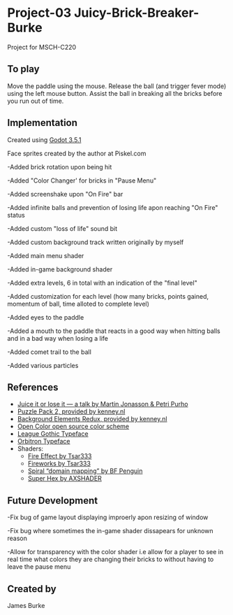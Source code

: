 # Project-03 Juicy-Brick-Breaker-Burke

Project for MSCH-C220

## To play

Move the paddle using the mouse. Release the ball (and trigger fever mode) using the left mouse button. Assist the ball in breaking all the bricks before you run out of time.

## Implementation

Created using [Godot 3.5.1](https://godotengine.org/download)

Face sprites created by the author at Piskel.com

-Added brick rotation upon being hit

-Added "Color Changer' for bricks in "Pause Menu"

-Added screenshake upon "On Fire" bar

-Added infinite balls and prevention of losing life apon reaching "On Fire" status

-Added custom "loss of life" sound bit

-Added custom background track written originally by myself

-Added main menu shader

-Added in-game background shader

-Added extra levels, 6 in total with an indication of the "final level"

-Added customization for each level (how many bricks, points gained, momentum of ball, time alloted to complete level)

-Added eyes to the paddle

-Added a mouth to the paddle that reacts in a good way when hitting balls and in a bad way when losing a life

-Added comet trail to the ball

-Added various particles


## References
 * [Juice it or lose it — a talk by Martin Jonasson & Petri Purho](https://www.youtube.com/watch?v=Fy0aCDmgnxg)
 * [Puzzle Pack 2, provided by kenney.nl](https://kenney.nl/assets/puzzle-pack-2)
 * [Background Elements Redux, provided by kenney.nl](https://kenney.nl/assets/background-elements-redux)
 * [Open Color open source color scheme](https://yeun.github.io/open-color/)
 * [League Gothic Typeface](https://www.theleagueofmoveabletype.com/league-gothic)
 * [Orbitron Typeface](https://www.theleagueofmoveabletype.com/orbitron)
 * Shaders:
	 * [Fire Effect by Tsar333](https://godotshaders.com/shader/fire-effect/)
	 * [Fireworks by Tsar333](https://godotshaders.com/shader/fireworks/)
	 * [Spiral “domain mapping” by BF Penguin](https://godotshaders.com/shader/spiral-domain-mapping/)
	 * [Super Hex by AXSHADER](https://godotshaders.com/shader/super-hex/)

## Future Development
-Fix bug of game layout displaying improerly apon resizing of window

-Fix bug where sometimes the in-game shader dissapears for unknown reason

-Allow for transparency with the color shader i.e allow for a player to see in real time what colors they are changing their bricks to without having to leave the pause menu



## Created by 

James Burke
